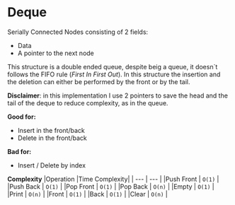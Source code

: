 # Deque
Serially Connected Nodes consisting of 2 fields: 
- Data 
- A pointer to the next node

This structure is a double ended queue, despite beig a queue, it doesn`t follows the FIFO rule (*First In First Out*). In this structure the insertion and the deletion can either be performed by the front or by the tail.

**Disclaimer**: in this implementation I use 2 pointers to save the head and the tail of the deque to reduce complexity, as in the queue.

**Good for:**
- Insert in the front/back
- Delete in the front/back

**Bad for:**
- Insert / Delete by index 

**Complexity**
|Operation      |Time Complexity|
|      ---      |      ---      |
|Push Front     |    `O(1)`     |
|Push Back      |    `O(1)`     |
|Pop Front      |    `O(1)`     |
|Pop Back       |    `O(n)`     |
|Empty          |    `O(1)`     |
|Print          |    `O(n)`     |
|Front          |    `O(1)`     |
|Back           |    `O(1)`     |
|Clear          |    `O(n)`     |
